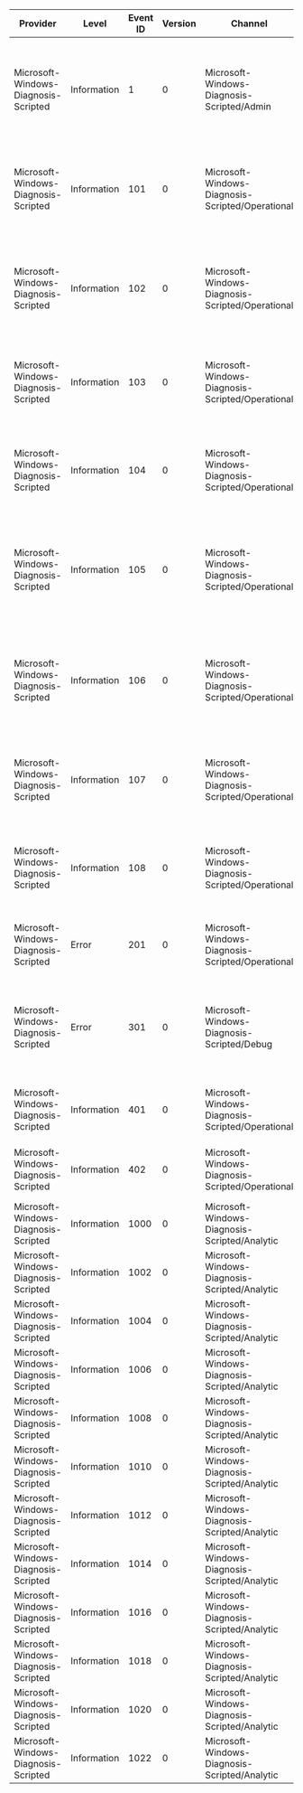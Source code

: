 Provider                              |  Level        |  Event ID  |  Version  |  Channel                                           |  Task                                  |  Opcode  |  Keyword  |  Message
--------------------------------------|---------------|------------|-----------|----------------------------------------------------|----------------------------------------|----------|-----------|-----------------------------------------------------------------------------------------------------------------------
Microsoft-Windows-Diagnosis-Scripted  |  Information  |  1         |  0        |  Microsoft-Windows-Diagnosis-Scripted/Admin        |                                        |          |           |  The scripted diagnostic engine executed a diagnostic package located at {PackagePath} with ID {PackageId}.
Microsoft-Windows-Diagnosis-Scripted  |  Information  |  101       |  0        |  Microsoft-Windows-Diagnosis-Scripted/Operational  |                                        |          |           |  The scripted diagnostic engine started initializing a diagnostic package located at {PackagePath}.
Microsoft-Windows-Diagnosis-Scripted  |  Information  |  102       |  0        |  Microsoft-Windows-Diagnosis-Scripted/Operational  |                                        |          |           |  The scripted diagnostic engine completed initializing a diagnostic package located at {PackagePath}.
Microsoft-Windows-Diagnosis-Scripted  |  Information  |  103       |  0        |  Microsoft-Windows-Diagnosis-Scripted/Operational  |                                        |          |           |  The scripted diagnostic engine started diagnosing the diagnostic package {PackageId}.
Microsoft-Windows-Diagnosis-Scripted  |  Information  |  104       |  0        |  Microsoft-Windows-Diagnosis-Scripted/Operational  |                                        |          |           |  The scripted diagnostic engine completed diagnosing the diagnostic package {PackageId}.
Microsoft-Windows-Diagnosis-Scripted  |  Information  |  105       |  0        |  Microsoft-Windows-Diagnosis-Scripted/Operational  |                                        |          |           |  The scripted diagnostic engine started running the resolution {ResolutionId} in the diagnostic package {PackageId}.
Microsoft-Windows-Diagnosis-Scripted  |  Information  |  106       |  0        |  Microsoft-Windows-Diagnosis-Scripted/Operational  |                                        |          |           |  The scripted diagnostic engine completed running the resolution {ResolutionId} in the diagnostic package {PackageId}.
Microsoft-Windows-Diagnosis-Scripted  |  Information  |  107       |  0        |  Microsoft-Windows-Diagnosis-Scripted/Operational  |                                        |          |           |  The scripted diagnostic engine started verifying the diagnostic package {PackageId}.
Microsoft-Windows-Diagnosis-Scripted  |  Information  |  108       |  0        |  Microsoft-Windows-Diagnosis-Scripted/Operational  |                                        |          |           |  The scripted diagnostic engine completed verifying the diagnostic package {PackageId}.
Microsoft-Windows-Diagnosis-Scripted  |  Error        |  201       |  0        |  Microsoft-Windows-Diagnosis-Scripted/Operational  |                                        |          |           |  The scripted diagnostic engine has encountered an error {Status}.
Microsoft-Windows-Diagnosis-Scripted  |  Error        |  301       |  0        |  Microsoft-Windows-Diagnosis-Scripted/Debug        |                                        |          |           |  The scripted diagnostic engine has encountered an error in function {FunctionName}, line {LineNumber}: {ErrorCode}.
Microsoft-Windows-Diagnosis-Scripted  |  Information  |  401       |  0        |  Microsoft-Windows-Diagnosis-Scripted/Operational  |                                        |          |           |  Rootcause {RootCauseId} was detected in package {PackageId}.
Microsoft-Windows-Diagnosis-Scripted  |  Information  |  402       |  0        |  Microsoft-Windows-Diagnosis-Scripted/Operational  |                                        |          |           |  Rootcause {RootCauseId} was resolved in package {PackageId}.
Microsoft-Windows-Diagnosis-Scripted  |  Information  |  1000      |  0        |  Microsoft-Windows-Diagnosis-Scripted/Analytic     |  SCRIPTED_DIAGNOSTICS_TASK_HOST        |  Start   |           |
Microsoft-Windows-Diagnosis-Scripted  |  Information  |  1002      |  0        |  Microsoft-Windows-Diagnosis-Scripted/Analytic     |  SCRIPTED_DIAGNOSTICS_TASK_HOST        |  Stop    |           |
Microsoft-Windows-Diagnosis-Scripted  |  Information  |  1004      |  0        |  Microsoft-Windows-Diagnosis-Scripted/Analytic     |  SCRIPTED_DIAGNOSTICS_TASK_SERIALIZE   |  Start   |           |
Microsoft-Windows-Diagnosis-Scripted  |  Information  |  1006      |  0        |  Microsoft-Windows-Diagnosis-Scripted/Analytic     |  SCRIPTED_DIAGNOSTICS_TASK_SERIALIZE   |  Stop    |           |
Microsoft-Windows-Diagnosis-Scripted  |  Information  |  1008      |  0        |  Microsoft-Windows-Diagnosis-Scripted/Analytic     |  SCRIPTED_DIAGNOSTICS_TASK_INITIALIZE  |  Start   |           |
Microsoft-Windows-Diagnosis-Scripted  |  Information  |  1010      |  0        |  Microsoft-Windows-Diagnosis-Scripted/Analytic     |  SCRIPTED_DIAGNOSTICS_TASK_INITIALIZE  |  Stop    |           |
Microsoft-Windows-Diagnosis-Scripted  |  Information  |  1012      |  0        |  Microsoft-Windows-Diagnosis-Scripted/Analytic     |  SCRIPTED_DIAGNOSTICS_TASK_VALIDATE    |  Start   |           |
Microsoft-Windows-Diagnosis-Scripted  |  Information  |  1014      |  0        |  Microsoft-Windows-Diagnosis-Scripted/Analytic     |  SCRIPTED_DIAGNOSTICS_TASK_VALIDATE    |  Stop    |           |
Microsoft-Windows-Diagnosis-Scripted  |  Information  |  1016      |  0        |  Microsoft-Windows-Diagnosis-Scripted/Analytic     |  SCRIPTED_DIAGNOSTICS_TASK_SCRIPT      |  Start   |           |
Microsoft-Windows-Diagnosis-Scripted  |  Information  |  1018      |  0        |  Microsoft-Windows-Diagnosis-Scripted/Analytic     |  SCRIPTED_DIAGNOSTICS_TASK_SCRIPT      |  Stop    |           |
Microsoft-Windows-Diagnosis-Scripted  |  Information  |  1020      |  0        |  Microsoft-Windows-Diagnosis-Scripted/Analytic     |  SCRIPTED_DIAGNOSTICS_TASK_TRUST       |  Start   |           |
Microsoft-Windows-Diagnosis-Scripted  |  Information  |  1022      |  0        |  Microsoft-Windows-Diagnosis-Scripted/Analytic     |  SCRIPTED_DIAGNOSTICS_TASK_TRUST       |  Stop    |           |